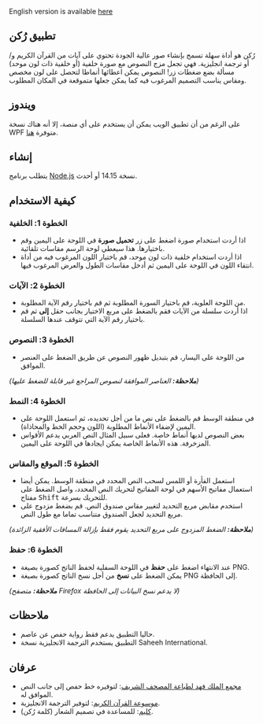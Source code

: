 English version is available [here](README.md)

## تطبيق رُكن

رُكن هو أداة سهلة تسمح بإنشاء صور عالية الجودة تحتوي على آيات من القرآن الكريم و/أو ترجمة انجليزية. فهي تجعل مزج النصوص مع صورة خلفية (أو خلفية ذات لون موحد) مسألة بضع ضغطات زر! النصوص يمكن اعطائها أنماطا لتحصل على لون مخصص ومقاس يناسب التصميم المرغوب فيه كما يمكن جعلها متموقعة في المكان المطلوب.

## ويندوز

على الرغم من أن تطبيق الويب يمكن أن يستخدم على أي منصة، إلا أنه هناك نسخة WPF متوفرة [هنا](https://github.com/khiro95/rukn-app).

## إنشاء

يتطلب برنامج [Node.js](https://nodejs.org/) نسخة 14.15 أو أحدث.

## كيفية الاستخدام

### الخطوة 1: الخلفية

- اذا أردت استخدام صورة اضغط على زر **تحميل صورة** في اللوحة على اليمين وقم باختيارها. هذا سيعطي لوحة الرسم مقاسات تلقائية.
- اذا أردت استخدام خلفية ذات لون موحد، قم باختيار اللون المرغوب فيه من أداة انتقاء اللون في اللوحة على اليمين ثم أدخل مقاسات الطول والعرض المرغوب فيها.

### الخطوة 2: الآيات

- من اللوحة العلوية، قم باختيار السورة المطلوبة ثم قم باختيار رقم الآية المطلوبة.
- اذا أردت سلسلة من الآيات فقم بالضغط على مربع الاختيار بجانب حقل **إلى** ثم قم باختيار رقم الآية التي تتوقف عندها السلسلة.

### الخطوة 3: النصوص

- من اللوحة على اليسار، قم بتبديل ظهور النصوص عن طريق الضغط على العنصر الموافق.

*(**ملاحظة:** العناصر الموافقة لنصوص المراجع غير قابلة للضغط عليها)*

### الخطوة 4: النمط

- في منطقة الوسط قم بالضغط على نص ما من أجل تحديده، ثم استعمل اللوحة على اليمين لإضفاء الأنماط المطلوبة (اللون وحجم الخط والمحاذاة).
- بعض النصوص لديها أنماط خاصة. فعلى سبيل المثال النص العربي يدعم الأقواس المزخرفة. هذه الأنماط الخاصة يمكن ايجادها في اللوحة على اليمين.

### الخطوة 5: الموقع والمقاس

- استعمل الفأرة أو اللمس لسحب النص المحدد في منطقة الوسط. يمكن أيضا استعمال مفاتيح الأسهم في لوحة المفاتيح لتحريك النص المحدد، واصل الضغط على مفتاح <kbd>Shift</kbd> للتحريك بسرعة.
- استخدم مقابض مربع التحديد لتغيير مقاس صندوق النص. قم بضغط مزدوج على مربع التحديد لجعل الصندوق متناسب تماما مع طول النص.

*(**ملاحظة:** الضغط المزدوج على مربع التحديد يقوم فقط بإزالة المسافات الأفقية الزائدة)*

### الخطوة 6: حفظ

- عند الانتهاء اضغط على **حفظ** في اللوحة السفلية لحفظ الناتج كصورة بصيغة PNG.
- يمكن الضغط على **نسخ** من أجل نسخ الناتج كصورة بصيغة PNG إلى الحافظة.

*(**ملاحظة:** متصفح Firefox لا يدعم نسخ البيانات إلى الحافظة)*

## ملاحظات

- حاليا التطبيق يدعم فقط رواية حفص عن عاصم.
- التطبيق يستخدم الترجمة الانجليزية نسخة Saheeh International.

## عرفان

- [مجمع الملك فهد لطباعة المصحف الشريف](https://qurancomplex.gov.sa/): لتوفيره خط حفص إلى جانب النص الموافق له.
- [موسوعة القرآن الكريم](https://quranenc.com/): لتوفير الترجمة الانجليزية.
- [كليم](https://www.kaleam.com/): للمساعدة في تصميم الشعار (كلمة رُكن).